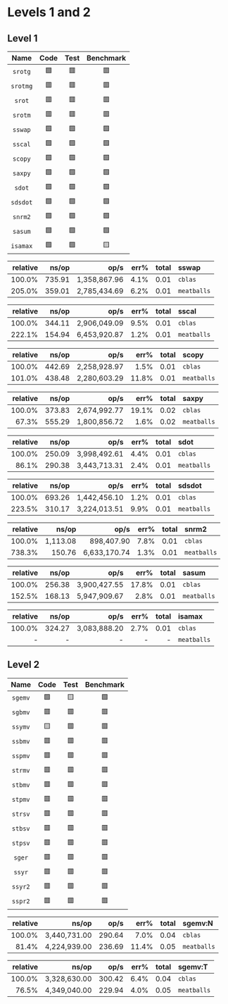 # Levels 1 and 2

##  Level 1

| Name      | Code      | Test      | Benchmark
|:---------:|:---------:|:---------:|:---------:
| `srotg`   | 🟩        | 🟥       | 🟥
| `srotmg`  | 🟥        | 🟥       | 🟥
| `srot`    | 🟥        | 🟥       | 🟥
| `srotm`   | 🟥        | 🟥       | 🟥
| `sswap`   | 🟩        | 🟩       | 🟩
| `sscal`   | 🟩        | 🟩       | 🟩
| `scopy`   | 🟩        | 🟩       | 🟩
| `saxpy`   | 🟩        | 🟩       | 🟩
| `sdot`    | 🟩        | 🟩       | 🟩
| `sdsdot`  | 🟩        | 🟩       | 🟩
| `snrm2`   | 🟩        | 🟩       | 🟩
| `sasum`   | 🟩        | 🟩       | 🟩
| `isamax`  | 🟩        | 🟩       | 🟨

| relative |               ns/op |                op/s |    err% |     total | sswap
|---------:|--------------------:|--------------------:|--------:|----------:|:------
|   100.0% |              735.91 |        1,358,867.96 |    4.1% |      0.01 | `cblas`
|   205.0% |              359.01 |        2,785,434.69 |    6.2% |      0.01 | `meatballs`

| relative |               ns/op |                op/s |    err% |     total | sscal
|---------:|--------------------:|--------------------:|--------:|----------:|:------
|   100.0% |              344.11 |        2,906,049.09 |    9.5% |      0.01 | `cblas`
|   222.1% |              154.94 |        6,453,920.87 |    1.2% |      0.01 | `meatballs`

| relative |               ns/op |                op/s |    err% |     total | scopy
|---------:|--------------------:|--------------------:|--------:|----------:|:------
|   100.0% |              442.69 |        2,258,928.97 |    1.5% |      0.01 | `cblas`
|   101.0% |              438.48 |        2,280,603.29 |   11.8% |      0.01 | `meatballs`

| relative |               ns/op |                op/s |    err% |     total | saxpy
|---------:|--------------------:|--------------------:|--------:|----------:|:------
|   100.0% |              373.83 |        2,674,992.77 |   19.1% |      0.02 | `cblas`
|    67.3% |              555.29 |        1,800,856.72 |    1.6% |      0.02 | `meatballs`

| relative |               ns/op |                op/s |    err% |     total | sdot
|---------:|--------------------:|--------------------:|--------:|----------:|:-----
|   100.0% |              250.09 |        3,998,492.61 |    4.4% |      0.01 | `cblas`
|    86.1% |              290.38 |        3,443,713.31 |    2.4% |      0.01 | `meatballs`

| relative |               ns/op |                op/s |    err% |     total | sdsdot
|---------:|--------------------:|--------------------:|--------:|----------:|:-------
|   100.0% |              693.26 |        1,442,456.10 |    1.2% |      0.01 | `cblas`
|   223.5% |              310.17 |        3,224,013.51 |    9.9% |      0.01 | `meatballs`

| relative |               ns/op |                op/s |    err% |     total | snrm2
|---------:|--------------------:|--------------------:|--------:|----------:|:------
|   100.0% |            1,113.08 |          898,407.90 |    7.8% |      0.01 | `cblas`
|   738.3% |              150.76 |        6,633,170.74 |    1.3% |      0.01 | `meatballs`

| relative |               ns/op |                op/s |    err% |     total | sasum
|---------:|--------------------:|--------------------:|--------:|----------:|:------
|   100.0% |              256.38 |        3,900,427.55 |   17.8% |      0.01 | `cblas` 
|   152.5% |              168.13 |        5,947,909.67 |    2.8% |      0.01 | `meatballs`

| relative |               ns/op |                op/s |    err% |     total | isamax
|---------:|--------------------:|--------------------:|--------:|----------:|:-------
|   100.0% |              324.27 |        3,083,888.20 |    2.7% |      0.01 | `cblas`
|        - |                   - |                   - |       - |         - | `meatballs`

## Level 2

| Name      | Code      | Test      | Benchmark
|:---------:|:---------:|:---------:|:---------:
| `sgemv`   | 🟩        | 🟨       | 🟩
| `sgbmv`   | 🟥        | 🟥       | 🟥
| `ssymv`   | 🟨        | 🟥       | 🟥
| `ssbmv`   | 🟥        | 🟥       | 🟥
| `sspmv`   | 🟥        | 🟥       | 🟥
| `strmv`   | 🟥        | 🟥       | 🟥
| `stbmv`   | 🟥        | 🟥       | 🟥
| `stpmv`   | 🟥        | 🟥       | 🟥
| `strsv`   | 🟥        | 🟥       | 🟥
| `stbsv`   | 🟥        | 🟥       | 🟥
| `stpsv`   | 🟥        | 🟥       | 🟥
| `sger`    | 🟥        | 🟥       | 🟥
| `ssyr`    | 🟥        | 🟥       | 🟥
| `ssyr2`   | 🟥        | 🟥       | 🟥
| `sspr2`   | 🟥        | 🟥       | 🟥

| relative |               ns/op |                op/s |    err% |     total | sgemv:N
|---------:|--------------------:|--------------------:|--------:|----------:|:--------
|   100.0% |        3,440,731.00 |              290.64 |    7.0% |      0.04 | `cblas`
|    81.4% |        4,224,939.00 |              236.69 |   11.4% |      0.05 | `meatballs`

| relative |               ns/op |                op/s |    err% |     total | sgemv:T
|---------:|--------------------:|--------------------:|--------:|----------:|:--------
|   100.0% |        3,328,630.00 |              300.42 |    6.4% |      0.04 | `cblas`
|    76.5% |        4,349,040.00 |              229.94 |    4.0% |      0.05 | `meatballs`